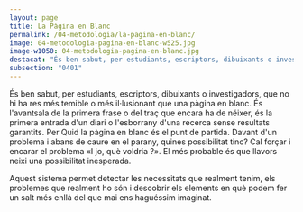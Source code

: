 ```yaml
---
layout: page
title: La Pàgina en Blanc
permalink: /04-metodologia/la-pagina-en-blanc/
image: 04-metodologia-pagina-en-blanc-w525.jpg
image-w1050: 04-metodologia-pagina-en-blanc.jpg
destacat: "És ben sabut, per estudiants, escriptors, dibuixants o investigadors, que no hi ha res més temible o més il·lusionant que una pàgina en blanc."
subsection: "0401"
---
```


És ben sabut, per estudiants, escriptors, dibuixants o investigadors, que no hi ha res més temible o més il·lusionant que una pàgina en blanc. És l'avantsala de la primera frase o del traç que encara ha de néixer, és la primera entrada d'un diari o l'esborrany d'una recerca sense resultats garantits. Per Quid la pàgina en blanc és el punt de partida. Davant d'un problema i abans de caure en el parany, quines possibilitat tinc? Cal forçar i encarar el problema «I jo, què voldria ?». El més probable és que llavors neixi una possibilitat inesperada.

Aquest sistema permet detectar les necessitats que realment tenim, els   problemes que realment ho són i descobrir els elements en què podem fer un salt més enllà del que mai ens haguéssim imaginat.